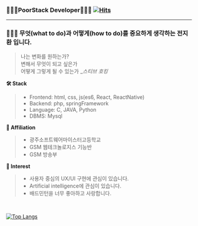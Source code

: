 ### 🧑🏻‍💻PoorStack Developer🧑🏻‍💻 [![Hits](https://hits.seeyoufarm.com/api/count/incr/badge.svg?url=https%3A%2F%2Fgithub.com%2FJohnjihwan&count_bg=%2379C83D&title_bg=%23555555&icon=&icon_color=%23E7E7E7&title=hits&edge_flat=false)](https://hits.seeyoufarm.com)

<!--
**Johnjihwan/Johnjihwan** is a ✨ _special_ ✨ repository because its `README.md` (this file) appears on your GitHub profile. -->

******
 **<h3>🙋🏻‍♂️ 무엇(what to do)과 어떻게(how to do)를 중요하게 생각하는 전지환 입니다.</h3>**
> 나는 변화를 원하는가?  
> 변해서 무엇이 되고 싶은가  
> 어떻게 그렇게 될 수 있는가 _*스티브 호킹*

**🛠 Stack** <br>
> * Frontend: html, css, js(es6, React, ReactNative)  
> * Backend: php, springFramework  
> * Language: C, JAVA, Python  
> * DBMS: Mysql


**🏫 Affiliation**
> - 광주소프트웨어마이스터고등학교  
> - GSM 웹테크놀로지스 기능반  
> - GSM 방송부   

**🙉 Interest**
> - 사용자 중심의 UX/UI 구현에 관심이 있습니다.
> - Artificial intelligence에 관심이 있습니다.
> - 배드민턴을 너무 좋아하고 사랑합니다.

<br>


[![Top Langs](https://github-readme-stats.vercel.app/api/top-langs/?username=Johnjihwan&layout=compact)](https://github.com/anuraghazra/github-readme-stats)
